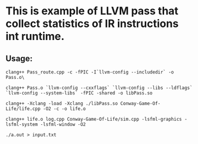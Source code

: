 # This is example of LLVM pass that collect statistics of IR instructions int runtime.  

## Usage:  

```
clang++ Pass_route.cpp -c -fPIC -I`llvm-config --includedir` -o Pass.o\  

clang++ Pass.o `llvm-config --cxxflags` `llvm-config --libs --ldflags` `llvm-config --system-libs` -fPIC -shared -o libPass.so  

clang++ -Xclang -load -Xclang ./libPass.so Conway-Game-Of-Life/life.cpp -O2 -c -o life.o  

clang++ life.o log.cpp Conway-Game-Of-Life/sim.cpp -lsfml-graphics -lsfml-system -lsfml-window -O2  

./a.out > input.txt
````


